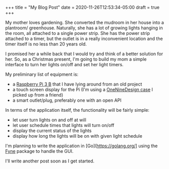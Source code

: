 +++
title = "My Blog Post"
date = 2020-11-26T12:53:34-05:00
draft = true
+++

My mother loves gardening. She converted the mudroom in her house into a plantroom/ greenhouse. Naturally, she has a lot of growing lights hanging in the room, all attached to a single power strip. She has the power strip attached to a timer, but the outlet is in a really inconvenient location and the timer itself is no less than 20 years old.

I promised her a while back that I would try and think of a better solution for her. So, as a Christmas present, I'm going to build my mom a simple interface to turn her lights on/off and set her light timers.

My preliminary list of equipment is:

- a [Raspberry Pi 3 B](https://www.raspberrypi.org/products/raspberry-pi-3-model-b/?resellerType=home) that I have lying around from an old project
- a touch screen display for the Pi (I'm using a [OneNineDesign case](https://thepihut.com/products/raspberry-pi-official-7-touchscreen-case) I picked up from a friend)
- a smart outlet/plug, preferably one with an open API

In terms of the application itself, the functionality will be fairly simple:

- let user turn lights on and off at will
- let user schedule times that lights will turn on/off
- display the current status of the lights
- display how long the lights will be on with given light schedule

I'm planning to write the application in [Go](https://golang.org/] using the [Fyne](https://developer.fyne.io/index.html) package to handle the GUI.

I'll write another post soon as I get started.
